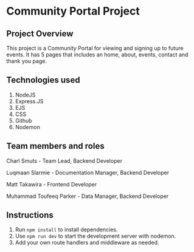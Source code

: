 # Community Portal Project

## Project Overview

This project is a Community Portal for viewing and signing up to future events. It has 5 pages that includes an home, about, events, contact and thank you page.

## Technologies used

1. NodeJS
2. Express.JS
3. EJS
4. CSS
5. Github
6. Nodemon

## Team members and roles

Charl Smuts - Team Lead, Backend Developer

Luqmaan Slarmie - Documentation Manager, Backend Developer

Matt Takawira - Frontend Developer

Muhammad Toufeeq Parker - Data Manager, Backend Developer

## Instructions

1. Run `npm install` to install dependencies.
2. Use `npm run dev` to start the development server with nodemon.
3. Add your own route handlers and middleware as needed.

